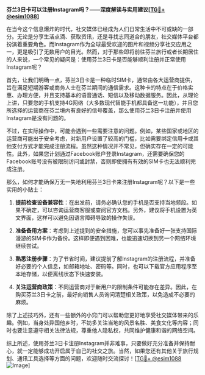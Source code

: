 **芬兰3日卡可以注册Instagram吗？——深度解读与实用建议[[TG💪+ @esim1088](https://t.me/s/esim1088)]**

在当今这个信息爆炸的时代，社交媒体已经成为人们日常生活中不可或缺的一部分。无论是分享生活点滴、获取资讯，还是寻找志同道合的朋友，社交媒体平台都扮演着重要角色。而Instagram作为全球最受欢迎的图片和视频分享社交应用之一，更是吸引了无数用户的目光。然而，对于那些即将前往芬兰旅行或者长期居住的人来说，一个常见的疑问是：使用芬兰3日卡是否能够顺利注册并正常使用Instagram呢？

首先，让我们明确一点，芬兰3日卡是一种临时SIM卡，通常由各大运营商提供，旨在满足短期游客或商务人士在芬兰期间的通信需求。这种卡的特点在于价格实惠、办理方便，并且支持基本的语音通话、短信以及移动数据服务。因此，从理论上讲，只要您的手机支持4G网络（大多数现代智能手机都具备这一功能），并且您所选择的运营商在芬兰境内有良好的信号覆盖，那么使用芬兰3日卡注册并使用Instagram是没有问题的。

不过，在实际操作中，可能会遇到一些需要注意的问题。例如，某些国家或地区的运营商可能出于安全考虑，对新用户设置了较高的门槛，比如需要绑定信用卡或其他支付方式才能完成注册流程。虽然这种情况并不常见，但确实存在一定的可能性。此外，如果您计划通过Facebook账户登录Instagram，还需要确保您的Facebook账号没有被限制访问或封禁，否则即使拥有有效的SIM卡也无法顺利完成注册。

那么，如何才能确保万无一失地利用芬兰3日卡来注册Instagram呢？以下是一些实用的小贴士：

1. **提前检查设备兼容性**：在出发前，请务必确认您的手机是否支持当地频段。如果不确定，可以咨询运营商客服或查阅官方文档。另外，建议将手机设置为英文界面，这样可以避免因语言障碍导致的操作失误。

2. **准备备用方案**：考虑到上述提到的安全措施，您可以事先准备好一张支持国际漫游的SIM卡作为备份。这样即便遇到困难，也能迅速切换到另一个网络环境继续尝试。

3. **熟悉注册步骤**：为了节省时间，建议提前了解Instagram的注册流程，并准备好必要的个人信息，如邮箱地址、密码等。同时，也可以下载官方应用程序至本地存储，以便离线状态下快速安装。

4. **关注运营商政策**：不同运营商对于新用户的限制条件可能存在差异。因此，在购买芬兰3日卡之前，最好向销售人员询问清楚相关政策，以免造成不必要的麻烦。

除了上述技巧外，还有一些额外的小窍门可以帮助您更好地享受社交媒体带来的乐趣。例如，当身处异国他乡时，不妨多关注当地的风景名胜、美食文化等内容；同时也要注意遵守相关法律法规，尊重他人隐私权，共同维护健康和谐的网络空间。

综上所述，使用芬兰3日卡注册Instagram并非难事，只要做好充分准备并保持耐心，就一定能够成功开启属于自己的社交之旅。当然，如果您还有其他关于旅行规划、通讯工具选择等方面的问题，欢迎随时交流探讨！[[TG💪+ @esim1088](https://t.me/s/esim1088) ![Image](https://i.postimg.cc/4NQfJmqS/Snipaste-2025-05-13-00-14-12.png)]